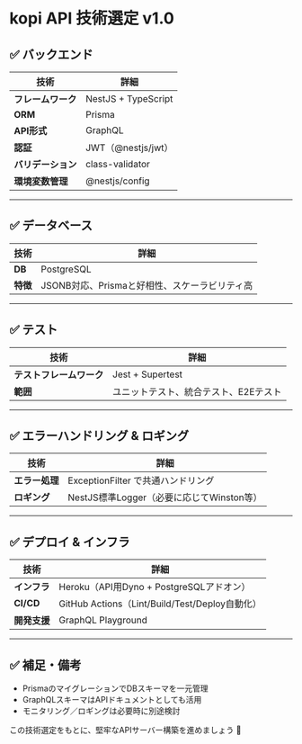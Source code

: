 # kopi API 技術選定 v1.0

## ✅ バックエンド

| 技術          | 詳細                  |
| ----------- | ------------------- |
| **フレームワーク** | NestJS + TypeScript |
| **ORM**     | Prisma              |
| **API形式**   | GraphQL             |
| **認証**      | JWT（@nestjs/jwt）    |
| **バリデーション** | class-validator     |
| **環境変数管理**  | @nestjs/config      |

---

## ✅ データベース

| 技術     | 詳細                           |
| ------ | ---------------------------- |
| **DB** | PostgreSQL                   |
| **特徴** | JSONB対応、Prismaと好相性、スケーラビリティ高 |

---

## ✅ テスト

| 技術             | 詳細                   |
| -------------- | -------------------- |
| **テストフレームワーク** | Jest + Supertest     |
| **範囲**         | ユニットテスト、統合テスト、E2Eテスト |

---

## ✅ エラーハンドリング & ロギング

| 技術        | 詳細                             |
| --------- | ------------------------------ |
| **エラー処理** | ExceptionFilter で共通ハンドリング      |
| **ロギング**  | NestJS標準Logger（必要に応じてWinston等） |

---

## ✅ デプロイ & インフラ

| 技術        | 詳細                                        |
| --------- | ----------------------------------------- |
| **インフラ**  | Heroku（API用Dyno + PostgreSQLアドオン）         |
| **CI/CD** | GitHub Actions（Lint/Build/Test/Deploy自動化） |
| **開発支援**  | GraphQL Playground                        |

---

## ✅ 補足・備考

* PrismaのマイグレーションでDBスキーマを一元管理
* GraphQLスキーマはAPIドキュメントとしても活用
* モニタリング／ロギングは必要時に別途検討

この技術選定をもとに、堅牢なAPIサーバー構築を進めましょう 🚀

